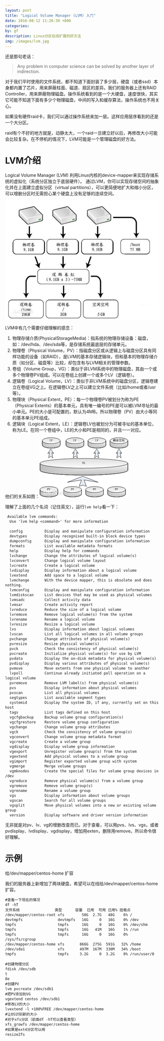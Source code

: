 ```yaml
---
layout: post
title: "Logical Volume Manager (LVM) 入门"
date: 2016-08-12 11:26:39 +800
categories: 
by: gf
description: Linux分区在线扩展的好方法
img: /images/lvm.jpg
---
```


还是那句老话：

> Any problem in computer science can be solved by another layer of indirection.

对于我们平时使用的文件系统，都不知道下面封装了多少层，硬盘（或者ssd）本身都内置了芯片，用来屏蔽柱面、磁道、扇区的差异。我们的服务器上还有RAID Controller，用来屏蔽物理磁盘。操作系统看到的是一个大硬盘，速度很快，其实它可能不知道下面有多少个物理磁盘，中间的写入和缓存算法，操作系统也不用关心。

如果没有硬件raid卡，我们可以通过操作系统来加一层。这样应用层序看到的还是一个大分区。

raid有个不好的地方就是，动静太大，一个raid一旦建立好以后，再修改大小可能会比较复杂。在不停机的情况下，LVM可能是一个管理磁盘的好方法。

# LVM介绍

Logical Volume Manager (LVM) 利用Linux内核的device-mapper来实现存储系统的虚拟化（系统分区独立于底层硬件）。 通过LVM，你可以实现存储空间的抽象化并在上面建立虚拟分区（virtual partitions），可以更简便地扩大和缩小分区，可以增删分区时无需担心某个硬盘上没有足够的连续空间。

![LVM示意图](/images/lvm.jpg)

LVM中有几个需要仔细理解的感念：

1. 物理存储介质(PhysicalStorageMedia)：指系统的物理存储设备：磁盘，如：/dev/hda、/dev/sda等，是存储系统最底层的存储单元。
2. 物理卷（Physical Volume，PV）：指磁盘分区或从逻辑上与磁盘分区具有同样功能的设备（如RAID），是LVM的基本存储逻辑块，但和基本的物理存储介质（如分区、磁盘等）比较，却包含有与LVM相关的管理参数。
3. 卷组（Volume Group，VG）：类似于非LVM系统中的物理磁盘，其由一个或多个物理卷PV组成。可以在卷组上创建一个或多个LV（逻辑卷）。
4. 逻辑卷（Logical Volume，LV）：类似于非LVM系统中的磁盘分区，逻辑卷建立在卷组VG之上。在逻辑卷LV之上可以建立文件系统（比如/home或者/usr等）。
5. 物理块（Physical Extent，PE）：每一个物理卷PV被划分为称为PE（Physical Extents）的基本单元，具有唯一编号的PE是可以被LVM寻址的最小单元。PE的大小是可配置的，默认为4MB。所以物理卷（PV）由大小等同的基本单元PE组成。
6. 逻辑块（Logical Extent，LE）：逻辑卷LV也被划分为可被寻址的基本单位，称为LE。在同一个卷组中，LE的大小和PE是相同的，并且一一对应。

他们的关系如图：![LVM示意图](/images/lvm2.jpg)

理解了上面的几个名词（记住英文），运行`lvm help`看一下：

```
 Available lvm commands:
  Use 'lvm help <command>' for more information

  config          Display and manipulate configuration information
  devtypes        Display recognised built-in block device types
  dumpconfig      Display and manipulate configuration information
  formats         List available metadata formats
  help            Display help for commands
  lvchange        Change the attributes of logical volume(s)
  lvconvert       Change logical volume layout
  lvcreate        Create a logical volume
  lvdisplay       Display information about a logical volume
  lvextend        Add space to a logical volume
  lvmchange       With the device mapper, this is obsolete and does nothing.
  lvmconfig       Display and manipulate configuration information
  lvmdiskscan     List devices that may be used as physical volumes
  lvmsadc         Collect activity data
  lvmsar          Create activity report
  lvreduce        Reduce the size of a logical volume
  lvremove        Remove logical volume(s) from the system
  lvrename        Rename a logical volume
  lvresize        Resize a logical volume
  lvs             Display information about logical volumes
  lvscan          List all logical volumes in all volume groups
  pvchange        Change attributes of physical volume(s)
  pvresize        Resize physical volume(s)
  pvck            Check the consistency of physical volume(s)
  pvcreate        Initialize physical volume(s) for use by LVM
  pvdata          Display the on-disk metadata for physical volume(s)
  pvdisplay       Display various attributes of physical volume(s)
  pvmove          Move extents from one physical volume to another
  lvpoll          Continue already initiated poll operation on a logical volume
  pvremove        Remove LVM label(s) from physical volume(s)
  pvs             Display information about physical volumes
  pvscan          List all physical volumes
  segtypes        List available segment types
  systemid        Display the system ID, if any, currently set on this host
  tags            List tags defined on this host
  vgcfgbackup     Backup volume group configuration(s)
  vgcfgrestore    Restore volume group configuration
  vgchange        Change volume group attributes
  vgck            Check the consistency of volume group(s)
  vgconvert       Change volume group metadata format
  vgcreate        Create a volume group
  vgdisplay       Display volume group information
  vgexport        Unregister volume group(s) from the system
  vgextend        Add physical volumes to a volume group
  vgimport        Register exported volume group with system
  vgmerge         Merge volume groups
  vgmknodes       Create the special files for volume group devices in /dev
  vgreduce        Remove physical volume(s) from a volume group
  vgremove        Remove volume group(s)
  vgrename        Rename a volume group
  vgs             Display information about volume groups
  vgscan          Search for all volume groups
  vgsplit         Move physical volumes into a new or existing volume group
  version         Display software and driver version information
 ```

无非就是对pv、lv、vg的增删改查而已。对于查看，可以用pvs、lvs、vgs，或者pvdisplay、lvdisplay、vgdisplay，增加用exten，删除用remove。所以命令很好理解。

# 示例

给/dev/mapper/centos-home 扩容

我们的服务器上新增加了两块硬盘，希望可以在线给/dev/mapper/centos-home扩容。

```
#查看一下现在的情况
df -hT
文件系统                类型      容量  已用  可用 已用% 挂载点
/dev/mapper/centos-root xfs        50G  2.7G   48G    6% /
devtmpfs                devtmpfs   16G     0   16G    0% /dev
tmpfs                   tmpfs      16G     0   16G    0% /dev/shm
tmpfs                   tmpfs      16G   41M   16G    1% /run
tmpfs                   tmpfs      16G     0   16G    0% /sys/fs/cgroup
/dev/mapper/centos-home xfs       866G  275G  591G   32% /home
/dev/sda1               xfs       497M  167M  330M   34% /boot
tmpfs                   tmpfs     3.2G     0  3.2G    0% /run/user/0

#创建物理分区
fdisk /dev/sdb
t
8e
#创建PV
lvm pvcreate /dev/sdb1
#把PV添加到VG
vgextend centos /dev/sdb1
#修改LV的大小
lvextend -l +100%FREE /dev/mapper/centos-home
#让OS识别新的大小
#对于xfs分区（前面df -hT可以查看类型）
xfs_growfs /dev/mapper/centos-home
#如果是ext4分区可以用
resize2fs
```
